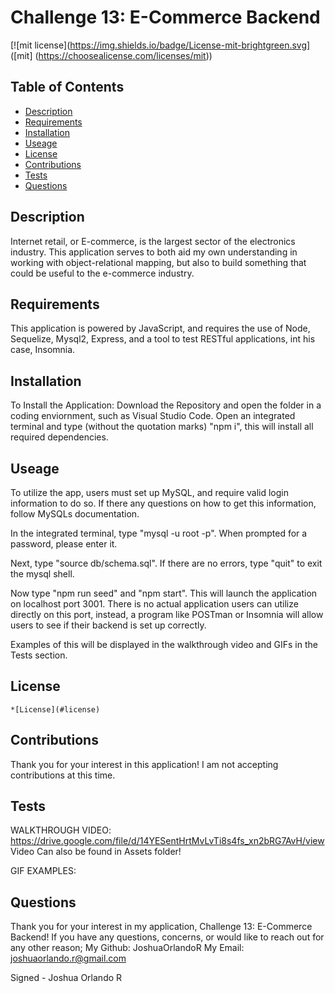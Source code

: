 
  # Challenge 13: E-Commerce Backend

  [![mit license](https://img.shields.io/badge/License-mit-brightgreen.svg] ([mit] (https://choosealicense.com/licenses/mit))
  
  ## Table of Contents 
  * [Description](#description) 
  * [Requirements](#requirements) 
  * [Installation](#installation) 
  * [Useage](#useage) 
  * [License](#license) 
  * [Contributions](#contributions)
  * [Tests](#tests) 
  * [Questions](#questions) 
 
  ## Description
  Internet retail, or E-commerce, is the largest sector of the electronics industry. This application serves to both aid my own understanding in working with object-relational mapping, but also to build something that could be useful to the e-commerce industry.  

  ## Requirements
  This application is powered by JavaScript, and requires the use of Node, Sequelize, Mysql2, Express, and a tool to test RESTful applications, int his case, Insomnia.

  ## Installation
  To Install the Application: Download the Repository and open the folder in a coding enviornment, such as Visual Studio Code. Open an integrated terminal and type (without the quotation marks) "npm i", this will install all required dependencies. 

  ## Useage
  To utilize the app, users must set up MySQL, and require valid login information to do so. If there any questions on how to get this information, follow MySQLs documentation.
  
  In the integrated terminal, type "mysql -u root -p". When prompted for a password, please enter it.

  Next, type "source db/schema.sql". If there are no errors, type "quit" to exit the mysql shell. 
  
  Now type "npm run seed" and "npm start". This will launch the application on localhost port 3001. There is no actual application users can utilize directly on this port, instead, a program like POSTman or Insomnia will allow users to see if their backend is set up correctly. 
  
  Examples of this will be displayed in the walkthrough video and GIFs in the Tests section. 

  ## License 
  
    *[License](#license)

  ## Contributions
  Thank you for your interest in this application! I am not accepting contributions at this time.

  ## Tests 
  WALKTHROUGH VIDEO: https://drive.google.com/file/d/14YESentHrtMvLvTi8s4fs_xn2bRG7AvH/view 
  Video Can also be found in Assets folder! 
  
  
  GIF EXAMPLES:

 

  ## Questions 
  Thank you for your interest in my application, Challenge 13: E-Commerce Backend! 
  If you have any questions, concerns, or would like to reach out for any other reason;
  My Github: JoshuaOrlandoR
  My Email: joshuaorlando.r@gmail.com


  Signed - Joshua Orlando R
